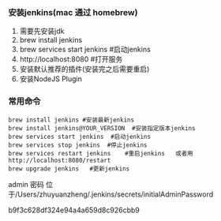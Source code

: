### 安装jenkins(mac  通过 homebrew)

1. 需要先安装jdk
2. brew install jenkins
3. brew services start jenkins  #启动jenkins
4. http://localhost:8080  #打开服务
5. 安装默认推荐的插件(安装完之后需要重启)
6. 安装NodeJS Plugin



### 常用命令

```shell
brew install jenkins #安装最新jenkins
brew install jenkins@YOUR_VERSION  #安装指定版本jenkins 
brew services start jenkins  #启动jenkins
brew services stop jenkins  #停止jenkins
brew services restart jenkins    #重启jenkins   或者用  http://localhost:8080/restart
brew upgrade jenkins   #更新jenkins
```



admin 密码  位于/Users/zhuyuanzheng/.jenkins/secrets/initialAdminPassword

b9f3c628df324e94a4a659d8c926cbb9
